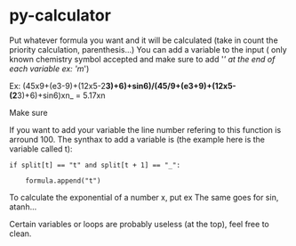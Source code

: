 # py-calculator
Put whatever formula you want and it will be calculated (take in count the priority calculation, parenthesis...)
You can add a variable to the input ( only known chemistry symbol accepted and make sure to add '_' at the end of each variable ex: 'm_') 

Ex: (45x9+(e3-9)+(12x5-2**3)+6)+sin6)/(45/9+(e3+9)+(12x5-(2**3)+6)+sin6)xn_ = 5.17xn

Make sure

If you want to add your variable the line number refering to this function is arround 100.
The synthax to add a variable is (the example here is the variable called t):

    if split[t] == "t" and split[t + 1] == "_":

        formula.append("t")

To calculate the exponential of a number x, put ex
The same goes for sin, atanh...

Certain variables or loops are probably useless (at the top), feel free to clean.
